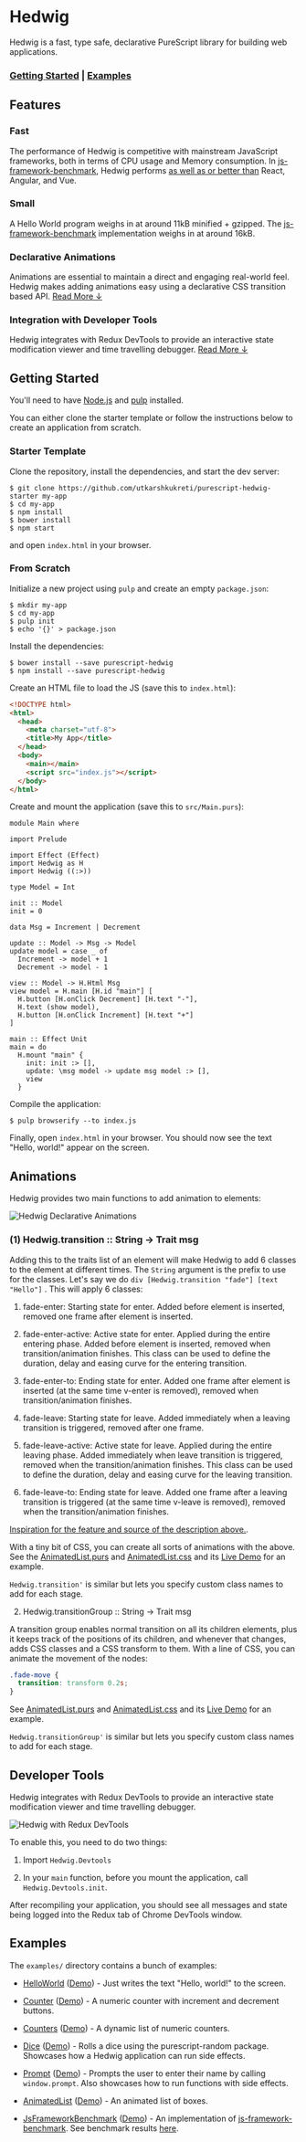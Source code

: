 # Hedwig

Hedwig is a fast, type safe, declarative PureScript library for building web
applications.

### [Getting Started](#getting-started) | [Examples](#examples)

## Features

### Fast

The performance of Hedwig is competitive with mainstream JavaScript frameworks,
both in terms of CPU usage and Memory consumption. In
[js-framework-benchmark][jfb], Hedwig performs
[as well as or better than][jfb-results] React, Angular, and Vue.

### Small

A Hello World program weighs in at around 11kB minified + gzipped. The
[js-framework-benchmark][jfb] implementation weighs in at around 16kB.

### Declarative Animations

Animations are essential to maintain a direct and engaging real-world feel.
Hedwig makes adding animations easy using a declarative CSS transition based
API. [Read More &darr;](#animations)

### Integration with Developer Tools

Hedwig integrates with Redux DevTools to provide an interactive state
modification viewer and time travelling debugger. [Read More &darr;](#developer-tools)

## Getting Started

You'll need to have [Node.js](https://nodejs.org/) and
[pulp](https://github.com/purescript-contrib/pulp) installed.

You can either clone the starter template or follow the instructions below to
create an application from scratch.

### Starter Template

Clone the repository, install the dependencies, and start the dev server:

```
$ git clone https://github.com/utkarshkukreti/purescript-hedwig-starter my-app
$ cd my-app
$ npm install
$ bower install
$ npm start
```

and open `index.html` in your browser.

### From Scratch

Initialize a new project using `pulp` and create an empty `package.json`:

```
$ mkdir my-app
$ cd my-app
$ pulp init
$ echo '{}' > package.json
```

Install the dependencies:

```
$ bower install --save purescript-hedwig
$ npm install --save purescript-hedwig
```

Create an HTML file to load the JS (save this to `index.html`):

```html
<!DOCTYPE html>
<html>
  <head>
    <meta charset="utf-8">
    <title>My App</title>
  </head>
  <body>
    <main></main>
    <script src="index.js"></script>
  </body>
</html>
```

Create and mount the application (save this to `src/Main.purs`):

```
module Main where

import Prelude

import Effect (Effect)
import Hedwig as H
import Hedwig ((:>))

type Model = Int

init :: Model
init = 0

data Msg = Increment | Decrement

update :: Model -> Msg -> Model
update model = case _ of
  Increment -> model + 1
  Decrement -> model - 1

view :: Model -> H.Html Msg
view model = H.main [H.id "main"] [
  H.button [H.onClick Decrement] [H.text "-"],
  H.text (show model),
  H.button [H.onClick Increment] [H.text "+"]
]

main :: Effect Unit
main = do
  H.mount "main" {
    init: init :> [],
    update: \msg model -> update msg model :> [],
    view
  }
```

Compile the application:

```
$ pulp browserify --to index.js
```

Finally, open `index.html` in your browser. You should now see the text "Hello,
world!" appear on the screen.

## Animations

Hedwig provides two main functions to add animation to elements:

![Hedwig Declarative Animations](https://gist.githubusercontent.com/utkarshkukreti/ad83e5a0eb7e6f456e20be0778aae843/raw/2d5ca8641f267aef08d7d658e0fa4ab24b997c21/purescript-hedwig-transition.gif)

### (1) Hedwig.transition :: String -> Trait msg

Adding this to the traits list of an element will make Hedwig to add 6 classes
to the element at different times. The `String` argument is the prefix to use
for the classes. Let's say we do `div [Hedwig.transition "fade"] [text "Hello"]`
. This will apply 6 classes:

1.  fade-enter: Starting state for enter. Added before element is inserted,
    removed one frame after element is inserted.

2.  fade-enter-active: Active state for enter. Applied during the entire entering
    phase. Added before element is inserted, removed when transition/animation
    finishes. This class can be used to define the duration, delay and easing
    curve for the entering transition.

3.  fade-enter-to: Ending state for enter. Added one frame after element is
    inserted (at the same time v-enter is removed), removed when
    transition/animation finishes.

4.  fade-leave: Starting state for leave. Added immediately when a leaving
    transition is triggered, removed after one frame.

5.  fade-leave-active: Active state for leave. Applied during the entire leaving
    phase. Added immediately when leave transition is triggered, removed when the
    transition/animation finishes. This class can be used to define the duration,
    delay and easing curve for the leaving transition.

6.  fade-leave-to: Ending state for leave. Added one frame after a leaving
    transition is triggered (at the same time v-leave is removed), removed when
    the transition/animation finishes.

[Inspiration for the feature and source of the description above.](https://vuejs.org/v2/guide/transitions.html#Transition-Classes).

With a tiny bit of CSS, you can create all sorts of animations with the above.
See the [AnimatedList.purs](./examples/AnimatedList.purs) and
[AnimatedList.css](./examples/AnimatedList.css) and its
[Live Demo](http://utkarshkukreti.github.io/purescript-hedwig/AnimatedList.html)
for an example.

`Hedwig.transition'` is similar but lets you specify custom class names to add
for each stage.

2.  Hedwig.transitionGroup :: String -> Trait msg

A transition group enables normal transition on all its children elements, plus
it keeps track of the positions of its children, and whenever that changes,
adds CSS classes and a CSS transform to them. With a line of CSS, you can
animate the movement of the nodes:

```css
.fade-move {
  transition: transform 0.2s;
}
```

See [AnimatedList.purs](./examples/AnimatedList.purs) and
[AnimatedList.css](./examples/AnimatedList.css) and its
[Live Demo](http://utkarshkukreti.github.io/purescript-hedwig/AnimatedList.html)
for an example.

`Hedwig.transitionGroup'` is similar but lets you specify custom class names to
add for each stage.

## Developer Tools

Hedwig integrates with Redux DevTools to provide an interactive state
modification viewer and time travelling debugger.

![Hedwig with Redux DevTools](https://gist.githubusercontent.com/utkarshkukreti/ad83e5a0eb7e6f456e20be0778aae843/raw/2d5ca8641f267aef08d7d658e0fa4ab24b997c21/purescript-hedwig-redux-2.gif)

To enable this, you need to do two things:

1.  Import `Hedwig.Devtools`

2.  In your `main` function, before you mount the application, call
    `Hedwig.Devtools.init`.

After recompiling your application, you should see all messages and state being
logged into the Redux tab of Chrome DevTools window.

## Examples

The `examples/` directory contains a bunch of examples:

- [HelloWorld](./examples/HelloWorld.purs)
  ([Demo](http://utkarshkukreti.github.io/purescript-hedwig/HelloWorld.html)) -
  Just writes the text "Hello, world!" to the screen.

- [Counter](./examples/Counter.purs)
  ([Demo](http://utkarshkukreti.github.io/purescript-hedwig/Counter.html)) -
  A numeric counter with increment and decrement buttons.

- [Counters](./examples/Counters.purs)
  ([Demo](http://utkarshkukreti.github.io/purescript-hedwig/Counters.html)) -
  A dynamic list of numeric counters.

- [Dice](./examples/Dice.purs)
  ([Demo](http://utkarshkukreti.github.io/purescript-hedwig/Dice.html)) -
  Rolls a dice using the purescript-random package.
  Showcases how a Hedwig application can run side effects.

- [Prompt](./examples/Prompt.purs)
  ([Demo](http://utkarshkukreti.github.io/purescript-hedwig/Prompt.html)) -
  Prompts the user to enter their name by calling `window.prompt`.
  Also showcases how to run functions with side effects.

- [AnimatedList](./examples/AnimatedList.purs)
  ([Demo](http://utkarshkukreti.github.io/purescript-hedwig/AnimatedList.html)) -
  An animated list of boxes.

- [JsFrameworkBenchmark](./examples/JsFrameworkBenchmark.purs)
  ([Demo](http://utkarshkukreti.github.io/purescript-hedwig/JsFrameworkBenchmark.html)) -
  An implementation of [js-framework-benchmark][jfb]. See benchmark results
  [here][jfb-results].

[jfb]: https://github.com/krausest/js-framework-benchmark
[jfb-results]: https://gist.githubusercontent.com/utkarshkukreti/ad83e5a0eb7e6f456e20be0778aae843/raw/2d5ca8641f267aef08d7d658e0fa4ab24b997c21/Screen%2520Shot%25202018-08-24%2520at%25202.04.20%2520PM.png
